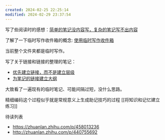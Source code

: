 ```yaml
---
created: 2024-02-25 22:25:14
modified: 2024-02-29 23:37:54
---
```


写了些阅读时的感想：[简单的笔记没内容写，复杂的笔记写不出内容](简单的笔记没内容写，复杂的笔记写不出内容.md)

了解了一下临时写作收件箱的概念: [使用临时写作收件箱](使用临时写作收件箱.md)

当前整个文件夹都是临时写作。

写了关于链接和链接的整理的笔记：

- [优先建立链接，而不是建立层级](优先建立链接，而不是建立层级.md)
- [为笔记的链接建立大纲](为笔记的链接建立大纲.md)

大致看了一遍现有的临时笔记、可能间隔过短，没什么思路。

精细编码这个过程似乎就是常规意义上生成助记技巧的过程 [[将知识和记忆建立练习]]

待读列表

- https://zhuanlan.zhihu.com/p/458013236
- http://zhuanlan.zhihu.com/p/440755692
